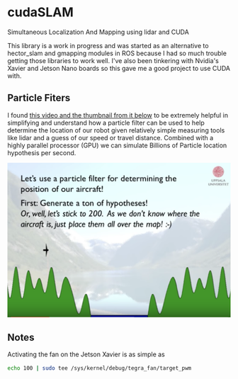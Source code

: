# cudaSLAM
Simultaneous Localization And Mapping using lidar and CUDA

This library is a work in progress and was started as an alternative to hector_slam and gmapping modules in ROS because I had so much trouble
getting those libraries to work well. I've also been tinkering with Nvidia's Xavier and Jetson Nano boards so this gave me a good project to
use CUDA with.

## Particle Fiters 

I found [this video and the thumbnail from it below](https://www.youtube.com/watch?v=aUkBa1zMKv4) to be extremely helpful in simplifying and understand how a particle filter can be used to help determine the location of our robot given relatively simple measuring tools like lidar and a guess of our speed or travel distance. Combined with a highly parallel processor (GPU) we can simulate Billions of Particle location hypothesis per second. 

[![IMAGE ALT TEXT HERE](https://raw.githubusercontent.com/avirtuos/cudaSLAM/master/docs/img/particple_filter.png)](https://www.youtube.com/watch?v=aUkBa1zMKv4)


## Notes

Activating the fan on the Jetson Xavier is as simple as 
```bash
echo 100 | sudo tee /sys/kernel/debug/tegra_fan/target_pwm
```